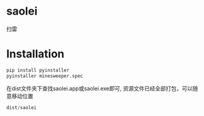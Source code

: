 # saolei
扫雷

# Installation
```python
pip install pyinstaller
pyinstaller minesweeper.spec
```

在dist文件夹下查找saolei.app或saolei.exe即可, 资源文件已经全部打包，可以随意移动位置
```python
dist/saolei
```